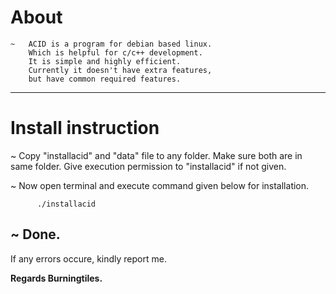 # About

```
~   ACID is a program for debian based linux.
    Which is helpful for c/c++ development.
    It is simple and highly efficient.
    Currently it doesn't have extra features,
    but have common required features.
```

---

# Install instruction

~   Copy "installacid" and "data" file to any folder.
    Make sure both are in same folder.
    Give execution permission to "installacid" if not given.

~   Now open terminal and execute command given below for installation.
```
      ./installacid
```

~   Done.
---

If any errors occure, kindly report me.

**Regards Burningtiles.**
